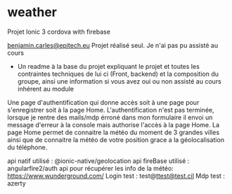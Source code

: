 # weather
Projet Ionic 3 cordova with firebase

benjamin.carles@epitech.eu
Projet réalisé seul.
Je n'ai pas pu assisté au cours

- Un readme à la base du projet expliquant le projet et toutes les contraintes techniques de lui ci (Front, backend) et la composition du groupe, ainsi une information si vous avez oui ou non assisté au cours inhérent au module

Une page d'authentification qui donne accès soit à une page pour s'enregistrer soit à la page Home.
L'authentification n'est pas terminée, lorsque je rentre des mails/mdp érroné dans mon formulaire il envoi un message d'erreur à la console mais authorise l'accès à la page Home.
La page Home permet de connaitre la météo du moment de 3 grandes villes ainsi que de connaitre la météo de votre position grace a la géolocalisation du téléphone.

api natif utilisé : @ionic-native/geolocation
api fireBase utilisé : angularfire2/auth
api pour récupérer les info de la météo: https://www.wunderground.com/
Login test : test@ttest@test.cil
Mdp test : azerty
